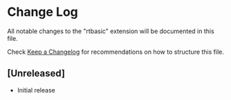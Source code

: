 # Change Log

All notable changes to the "rtbasic" extension will be documented in this file.

Check [Keep a Changelog](http://keepachangelog.com/) for recommendations on how to structure this file.

## [Unreleased]

- Initial release